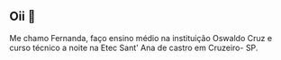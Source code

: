 ## Oii 🦇
Me chamo Fernanda, faço ensino médio na instituição Oswaldo Cruz e curso técnico a noite na Etec Sant' Ana de castro em Cruzeiro- SP.


